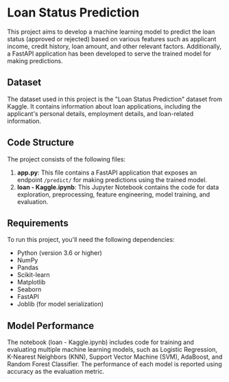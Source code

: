 # Loan Status Prediction

This project aims to develop a machine learning model to predict the loan status (approved or rejected) based on various features such as applicant income, credit history, loan amount, and other relevant factors. Additionally, a FastAPI application has been developed to serve the trained model for making predictions.

## Dataset

The dataset used in this project is the "Loan Status Prediction" dataset from Kaggle. It contains information about loan applications, including the applicant's personal details, employment details, and loan-related information.

## Code Structure

The project consists of the following files:

1. **app.py**: This file contains a FastAPI application that exposes an endpoint `/predict/` for making predictions using the trained model.
2. **loan - Kaggle.ipynb**: This Jupyter Notebook contains the code for data exploration, preprocessing, feature engineering, model training, and evaluation.

## Requirements

To run this project, you'll need the following dependencies:

- Python (version 3.6 or higher)
- NumPy
- Pandas
- Scikit-learn
- Matplotlib
- Seaborn
- FastAPI
- Joblib (for model serialization)
## Model Performance
The notebook (loan - Kaggle.ipynb) includes code for training and evaluating multiple machine learning models, such as Logistic Regression, K-Nearest Neighbors (KNN), Support Vector Machine (SVM), AdaBoost, and Random Forest Classifier. The performance of each model is reported using accuracy as the evaluation metric.
